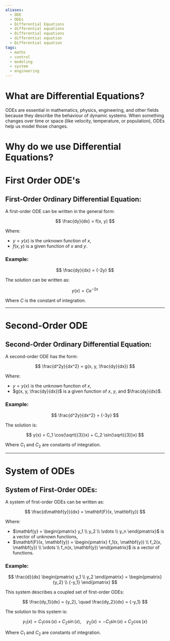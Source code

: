 ```yaml
---
aliases:
  - ODE
  - ODEs
  - Differential Equations
  - differential equations
  - Differential equations
  - differential equation
  - Differential equation
tags:
  - maths
  - control
  - modeling
  - system
  - engineering
---
```


# What are Differential Equations?
ODEs are essential in mathematics, physics, engineering, and other fields because they describe the behaviour of dynamic systems. When something changes over time or space (like velocity, temperature, or population), ODEs help us model those changes.


# Why do we use Differential Equations?




# First Order ODE's
## First-Order Ordinary Differential Equation:

A first-order ODE can be written in the general form:

$$
\frac{dy}{dx} = f(x, y)
$$

Where:
- $y = y(x)$ is the unknown function of $x$,
- $f(x, y)$ is a given function of $x$ and $y$.

### Example:

$$
\frac{dy}{dx} = {-2y}
$$

The solution can be written as:

$$
y(x) = C e^{{-2x}}
$$

Where $C$ is the constant of integration.

---

# Second-Order ODE 
## Second-Order Ordinary Differential Equation:

A second-order ODE has the form:

$$
\frac{d^2y}{dx^2} = g(x, y, \frac{dy}{dx})
$$

Where:
- $y = y(x)$ is the unknown function of $x$,
- $g(x, y, \frac{dy}{dx})$ is a given function of $x$, $y$, and $\frac{dy}{dx}$.

### Example:

$$
\frac{d^2y}{dx^2} = {-3y}
$$

The solution is:

$$
y(x) = C_1 \cos(\sqrt{{3}}x) + C_2 \sin(\sqrt{{3}}x)
$$

Where $C_1$ and $C_2$ are constants of integration.

---

# System of ODEs 
## System of First-Order ODEs:

A system of first-order ODEs can be written as:

$$
\frac{d\mathbf{y}}{dx} = \mathbf{F}(x, \mathbf{y})
$$

Where:
- $\mathbf{y} = \begin{pmatrix} y_1 \\ y_2 \\ \vdots \\ y_n \end{pmatrix}$ is a vector of unknown functions,
- $\mathbf{F}(x, \mathbf{y}) = \begin{pmatrix} f_1(x, \mathbf{y}) \\ f_2(x, \mathbf{y}) \\ \vdots \\ f_n(x, \mathbf{y}) \end{pmatrix}$ is a vector of functions.

### Example:

$$
\frac{d}{dx} \begin{pmatrix} y_1 \\ y_2 \end{pmatrix} = \begin{pmatrix}{y_2} \\ {-y_1} \end{pmatrix}
$$

This system describes a coupled set of first-order ODEs:

$$
\frac{dy_1}{dx} = {y_2}, \quad \frac{dy_2}{dx} = {-y_1}
$$

The solution to this system is:

$$
y_1(x) = C_1 \cos(x) + C_2 \sin(x), \quad y_2(x) = -C_1 \sin(x) + C_2 \cos(x)
$$

Where $C_1$ and $C_2$ are constants of integration.
